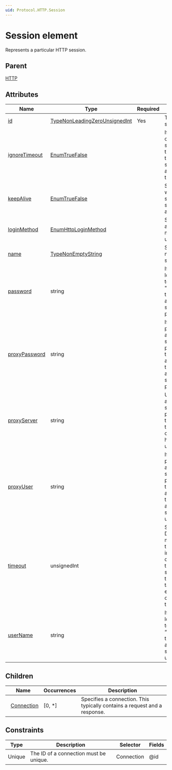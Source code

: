 ```yaml
---
uid: Protocol.HTTP.Session
---
```


# Session element

Represents a particular HTTP session.

## Parent

[HTTP](xref:Protocol.HTTP)

## Attributes

|Name|Type|Required|Description|
|--- |--- |--- |--- |
|[id](xref:Protocol.HTTP.Session-id)|[TypeNonLeadingZeroUnsignedInt](xref:Protocol-TypeNonLeadingZeroUnsignedInt)|Yes|The unique session ID.|
|[ignoreTimeout](xref:Protocol.HTTP.Session-ignoreTimeout)|[EnumTrueFalse](xref:Protocol-EnumTrueFalse)||If the HTTP connection should ignore timeout for this session, set this attribute to true.|
|[keepAlive](xref:Protocol.HTTP.Session-keepAlive)|[EnumTrueFalse](xref:Protocol-EnumTrueFalse)||Specifies whether the session should be kept alive.|
|[loginMethod](xref:Protocol.HTTP.Session-loginMethod)|[EnumHttpLoginMethod](xref:Protocol-EnumHttpLoginMethod)||Specifies the authentication method to use.|
|[name](xref:Protocol.HTTP.Session-name)|[TypeNonEmptyString](xref:Protocol-TypeNonEmptyString)||Specifies the name of the session.|
|[password](xref:Protocol.HTTP.Session-password)|string||If you set loginMethod to "credentials", then use this attribute to specify the password.|
|[proxyPassword](xref:Protocol.HTTP.Session-proxyPassword)|string||If, in the proxyServer attribute, you specified a proxy server that requires authentication, then use this attribute to specify the password.|
|[proxyServer](xref:Protocol.HTTP.Session-proxyServer)|string||Use this attribute to specify the proxy server through which the connection has to be set up.|
|[proxyUser](xref:Protocol.HTTP.Session-proxyUser)|string||If, in the proxyServer attribute, you specified a proxy server that requires authentication, then use this attribute to specify the user name.|
|[timeout](xref:Protocol.HTTP.Session-timeout)|unsignedInt||Specifies that DataMiner must use this timeout value instead of the default one (or the one specified in the Session tag) when executing this connection of this session.|
|[userName](xref:Protocol.HTTP.Session-userName)|string||If you set loginMethod to “credentials”, then use this attribute to specify the user name.|

## Children

|Name|Occurrences|Description|
|--- |--- |--- |
|&nbsp;&nbsp;[Connection](xref:Protocol.HTTP.Session.Connection)|[0, *]|Specifies a connection. This typically contains a request and a response.|

## Constraints

|Type|Description|Selector|Fields|
|--- |--- |--- |--- |
|Unique |The ID of a connection must be unique. |Connection |@id |
